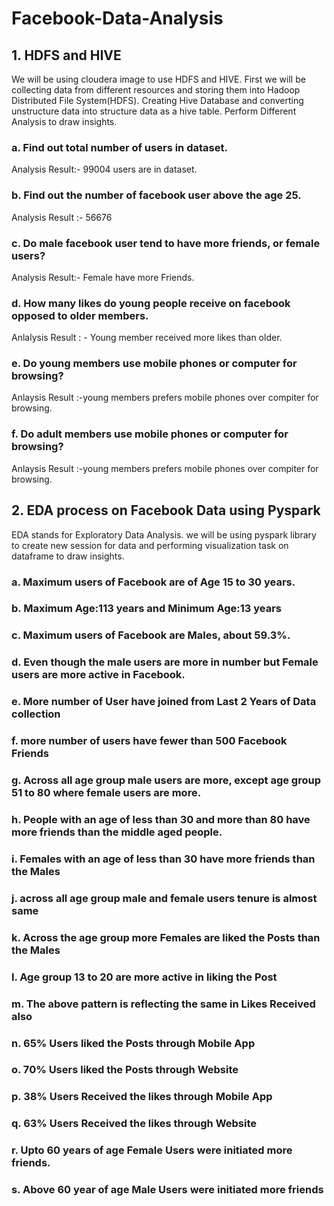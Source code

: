# Facebook-Data-Analysis
## 1. HDFS and HIVE
We will be using cloudera image to use HDFS and HIVE. First we will be collecting data from different resources and storing them into Hadoop Distributed File System(HDFS). Creating Hive Database and converting unstructure data into structure data as a hive table. Perform Different Analysis to draw insights.
### a. Find out total number of users in dataset.
Analysis Result:- 99004 users are in dataset.
### b. Find out the number of facebook user above the age 25.
Analysis Result :- 56676
### c. Do male facebook user tend to have more friends, or female users?
Analysis Result:- Female have more Friends.
### d. How many likes do young people receive on facebook opposed to older members.
Anlalysis Result : - Young member received more likes than older.
### e. Do young members use mobile phones or computer for browsing?
Anlaysis Result :-young members prefers mobile phones over compiter for browsing.
### f. Do adult members use mobile phones or computer for browsing?
Anlaysis Result :-young members prefers mobile phones over compiter for browsing.

## 2. EDA process on Facebook Data using Pyspark
EDA stands for Exploratory Data Analysis. we will be using pyspark library to create new session for data and performing visualization task on dataframe to draw insights.
### a. Maximum users of Facebook are of Age 15 to 30 years. 
### b. Maximum Age:113 years and Minimum Age:13 years 
### c. Maximum users of Facebook are Males, about 59.3%. 
### d. Even though the male users are more in number but Female users are more active in Facebook. 
### e. More number of User have joined from Last 2 Years of Data collection 
### f. more number of users have fewer than 500 Facebook Friends 
### g. Across all age group male users are more, except age group 51 to 80 where female users are more. 
### h. People with an age of less than 30 and more than 80 have more friends than the middle aged people. 
### i. Females with an age of less than 30 have more friends than the Males 
### j. across all age group male and female users tenure is almost same 
### k. Across the age group more Females are liked the Posts than the Males 
### l. Age group 13 to 20 are more active in liking the Post 
### m. The above pattern is reflecting the same in Likes Received also 
### n. 65% Users liked the Posts through Mobile App 
### o. 70% Users liked the Posts through Website 
### p. 38% Users Received the likes through Mobile App 
### q. 63% Users Received the likes through Website 
### r. Upto 60 years of age Female Users were initiated more friends. 
### s. Above 60 year of age Male Users were initiated more friends
